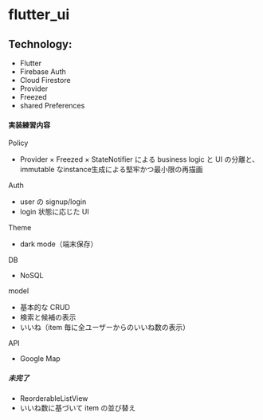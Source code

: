 # flutter_ui

## Technology:

- Flutter
- Firebase Auth
- Cloud Firestore
- Provider
- Freezed
- shared Preferences

#### 実装練習内容

Policy

- Provider × Freezed × StateNotifier による business logic と UI の分離と、immutable なinstance生成による堅牢かつ最小限の再描画

Auth

- user の signup/login
- login 状態に応じた UI

Theme

- dark mode（端末保存）

DB

- NoSQL

model

- 基本的な CRUD
- 検索と候補の表示
- いいね（item 毎に全ユーザーからのいいね数の表示）

API

- Google Map

##### 未完了

- ReorderableListView
- いいね数に基づいて item の並び替え
